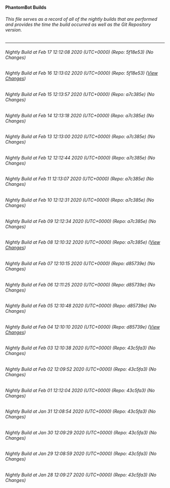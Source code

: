 **PhantomBot Builds**

###### This file serves as a record of all of the nightly builds that are performed and provides the time the build occurred as well as the Git Repository version.
-------------------------------------------------------------------------------------------------------------
###### Nightly Build at Feb 17 12:12:08 2020 (UTC+0000) (Repo: 5f18e53) (No Changes)
###### Nightly Build at Feb 16 12:13:02 2020 (UTC+0000) (Repo: 5f18e53) ([View Changes](https://github.com/PhantomBot/PhantomBot/compare/a7c385e...5f18e53))
###### Nightly Build at Feb 15 12:13:57 2020 (UTC+0000) (Repo: a7c385e) (No Changes)
###### Nightly Build at Feb 14 12:13:18 2020 (UTC+0000) (Repo: a7c385e) (No Changes)
###### Nightly Build at Feb 13 12:13:00 2020 (UTC+0000) (Repo: a7c385e) (No Changes)
###### Nightly Build at Feb 12 12:12:44 2020 (UTC+0000) (Repo: a7c385e) (No Changes)
###### Nightly Build at Feb 11 12:13:07 2020 (UTC+0000) (Repo: a7c385e) (No Changes)
###### Nightly Build at Feb 10 12:12:31 2020 (UTC+0000) (Repo: a7c385e) (No Changes)
###### Nightly Build at Feb 09 12:12:34 2020 (UTC+0000) (Repo: a7c385e) (No Changes)
###### Nightly Build at Feb 08 12:10:32 2020 (UTC+0000) (Repo: a7c385e) ([View Changes](https://github.com/PhantomBot/PhantomBot/compare/d85739e...a7c385e))
###### Nightly Build at Feb 07 12:10:15 2020 (UTC+0000) (Repo: d85739e) (No Changes)
###### Nightly Build at Feb 06 12:11:25 2020 (UTC+0000) (Repo: d85739e) (No Changes)
###### Nightly Build at Feb 05 12:10:48 2020 (UTC+0000) (Repo: d85739e) (No Changes)
###### Nightly Build at Feb 04 12:10:10 2020 (UTC+0000) (Repo: d85739e) ([View Changes](https://github.com/PhantomBot/PhantomBot/compare/43c5fa3...d85739e))
###### Nightly Build at Feb 03 12:10:38 2020 (UTC+0000) (Repo: 43c5fa3) (No Changes)
###### Nightly Build at Feb 02 12:09:52 2020 (UTC+0000) (Repo: 43c5fa3) (No Changes)
###### Nightly Build at Feb 01 12:12:04 2020 (UTC+0000) (Repo: 43c5fa3) (No Changes)
###### Nightly Build at Jan 31 12:08:54 2020 (UTC+0000) (Repo: 43c5fa3) (No Changes)
###### Nightly Build at Jan 30 12:09:29 2020 (UTC+0000) (Repo: 43c5fa3) (No Changes)
###### Nightly Build at Jan 29 12:08:59 2020 (UTC+0000) (Repo: 43c5fa3) (No Changes)
###### Nightly Build at Jan 28 12:09:27 2020 (UTC+0000) (Repo: 43c5fa3) (No Changes)
